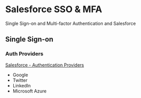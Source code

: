 # Salesforce SSO & MFA
Single Sign-on and Multi-factor Authentication and Salesforce
## Single Sign-on
### Auth Providers
[Salesforce - Authentication Providers](https://help.salesforce.com/s/articleView?id=sf.sso_authentication_providers.htm&type=5)
- Google
- Twitter 
- LinkedIn
- Microsoft Azure


